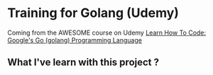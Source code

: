 # Training for Golang (Udemy)
Coming from the AWESOME course on Udemy [Learn How To Code: Google's Go (golang) Programming Language](https://www.udemy.com/learn-how-to-code/learn/v4/)

## What I've learn with this project ?
